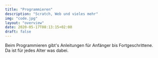 ```yaml
---
title: "Programmieren"
description: "Scratch, Web und vieles mehr"
img: "code.jpg"
layout: "overview"
date: 2020-05-17T08:13:15+02:00
draft: false
---
```


Beim Programmieren gibt's Anleitungen für Anfänger bis Fortgeschrittene. Da ist für jedes Alter was dabei.